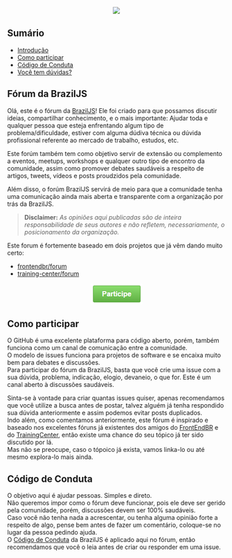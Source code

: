 
<p align="center">
  <img src="https://braziljs.org/wp-content/themes/braziljs/assets/img/logos/braziljs-00508dcfc4.svg">
</p>

## Sumário
* [Introdução](#forum-da-braziljs)
* [Como participar](#como-participar)
* [Código de Conduta](#código-de-conduta)
* [Você tem dúvidas?](#você-tem-dúvidas)

## Fórum da BrazilJS

Olá, este é o fórum da [BrazilJS](https://braziljs.org/)! Ele foi criado para que possamos discutir ideias, compartilhar conhecimento, e o mais importante: Ajudar toda e qualquer pessoa que esteja enfrentando algum tipo de problema/dificuldade, estiver com alguma dúdiva técnica ou dúvida profissional referente ao mercado de trabalho, estudos, etc.  

Este forúm também tem como objetivo servir de extensão ou complemento a eventos, meetups, workshops e qualquer outro tipo de encontro da comunidade, assim como promover debates saudáveis a respeito de artigos, tweets, vídeos e posts proudzidos pela comunidade.  

Além disso, o forúm BrazilJS servirá de meio para que a comunidade tenha uma comunicação ainda mais aberta e transparente com a organização por trás da BrazilJS.  

> **Disclaimer:** _As opiniões aqui publicadas são de inteira responsabilidade de seus autores e não refletem, necessariamente, o posicionamento da organização._
 
Este forum é fortemente baseado em dois projetos que já vêm dando muito certo: 
- [frontendbr/forum](https://github.com/frontendbr/forum)
- [training-center/forum](https://github.com/training-center/forum)

<p align="center">
  <a href="https://github.com/braziljs/forum/issues"><img src="btn.png?raw=true"></a>
</p>

## Como participar
O GitHub é uma excelente plataforma para código aberto, porém, também funciona como um canal de comunicação entre a comunidade.  
O modelo de issues funciona para projetos de software e se encaixa muito bem para debates e discussões.  
Para participar do fórum da BrazilJS, basta que você crie uma issue com a sua dúvida, problema, indicação, elogio, devaneio, o que for. Este é um canal aberto à discussões saudáveis.  

Sinta-se à vontade para criar quantas issues quiser, apenas recomendamos que você utilize a busca antes de postar, talvez alguém já tenha respondido sua dúvida anteriormente e assim podemos evitar posts duplicados.  
Indo além, como comentamos anteriormente, este fórum é inspirado e baseado nos excelentes fóruns já existentes dos amigos do [FrontEndBR](https://github.com/frontendbr) e do [TrainingCenter](training-center), então existe uma chance do seu tópico já ter sido discutido por lá.  
Mas não se preocupe, caso o tópoico já exista, vamos linka-lo ou até mesmo explora-lo mais ainda.  

## Código de Conduta
O objetivo aqui é ajudar pessoas. Simples e direto.  
Não queremos impor como o fórum deve funcionar, pois ele deve ser gerido pela comunidade, porém, discussões devem ser 100% saudáveis.  
Caso você não tenha nada a acrescentar, ou tenha alguma opinião forte a respeito de algo, pense bem antes de fazer um comentário, coloque-se no lugar da pessoa pedindo ajuda.  
O [Código de Conduta](https://braziljs.org/coc/) da BrazilJS é aplicado aqui no fórum, então recomendamos que você o leia antes de criar ou responder em uma issue.  

